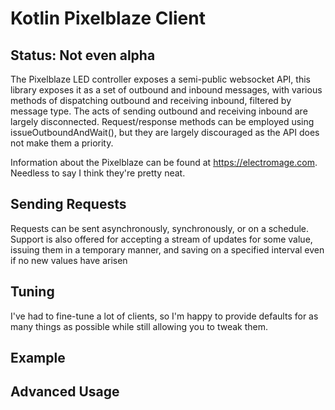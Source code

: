 Kotlin Pixelblaze Client
========================

Status: Not even alpha
----------------------

The Pixelblaze LED controller exposes a semi-public websocket API, this library exposes it as a set of outbound and 
inbound messages, with various methods of dispatching outbound and receiving inbound, filtered by message type. The
acts of sending outbound and receiving inbound are largely disconnected. Request/response methods can be employed
using issueOutboundAndWait(), but they are largely discouraged as the API does not make them a priority.

Information about the Pixelblaze can be found at https://electromage.com. Needless to say I think they're pretty neat.

Sending Requests
----------------

Requests can be sent asynchronously, synchronously, or on a schedule. Support is also offered for accepting a stream of
updates for some value, issuing them in a temporary manner, and saving on a specified interval even if no new values have arisen 


Tuning
------

I've had to fine-tune a lot of clients, so I'm happy to provide defaults for as many things as possible while still 
allowing you to tweak them.

Example
-------

Advanced Usage
--------------